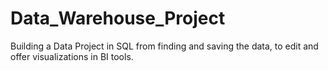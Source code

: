 # Data_Warehouse_Project
Building a Data Project in SQL from finding and saving the data, to edit and offer visualizations in BI tools. 
